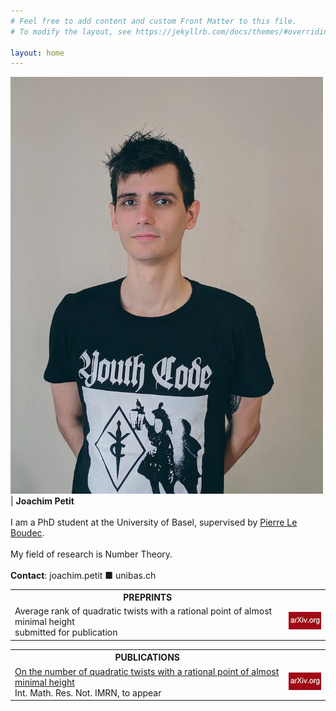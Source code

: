 ```yaml
---
# Feel free to add content and custom Front Matter to this file.
# To modify the layout, see https://jekyllrb.com/docs/themes/#overriding-theme-defaults

layout: home
---
```


<img src="assets/portrait.jpg" alt="Portrait of me" width="500"/> | __Joachim Petit__ <br><br> I am a PhD student at the University of Basel, supervised by [Pierre Le Boudec][Pierre]. <br><br>  My field of research is Number Theory. <br><br> __Contact__: joachim.petit ■ unibas.ch


<table style="width:100%">
	<tr><th width="87%">PREPRINTS</th><th></th></tr>
	<tr>
		<td> Average rank of quadratic twists with a rational point of almost minimal height
			<br> submitted for publication </td>
		<td><a href="https://arxiv.org/abs/2011.13195"><img src="assets/arxiv.png" alt="arXiv" class="center" /></a></td>
	</tr>
</table>

<table style="width:100%">
	<tr><th width="87%">PUBLICATIONS</th><th></th></tr>
	<tr>
		<td><a href="https://doi.org/10.1093/imrn/rnaa326"> On the number of quadratic twists with a rational point of almost minimal height </a>
			<br> Int. Math. Res. Not. IMRN, to appear </td>
		<td><a href="https://arxiv.org/abs/2004.02500"><img src="assets/arxiv.png" alt="arXiv" class="center" /></a></td>
	</tr>
</table>


[Pierre]: https://numbertheory.dmi.unibas.ch/leboudec/

[ART01-arXiv]: https://arxiv.org/abs/2004.02500
[ART01-DOI]: https://doi.org/10.1093/imrn/rnaa326
[ART02-arXiv]: https://arxiv.org/abs/2011.13195
